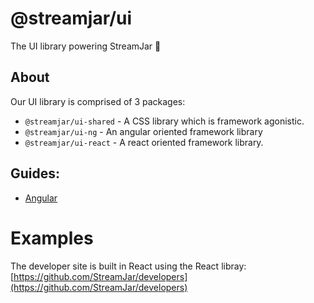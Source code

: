 # @streamjar/ui
The UI library powering StreamJar 🚀

## About
Our UI library is comprised of 3 packages:
- `@streamjar/ui-shared` - A CSS library which is framework agonistic.
- `@streamjar/ui-ng` - An angular oriented framework library
- `@streamjar/ui-react` - A react oriented framework library.


## Guides:
- [Angular](https://github.com/StreamJar/ui/blob/master/packages/%40streamjar/ui-ng/README.md)

# Examples
The developer site is built in React using the React libray:
[https://github.com/StreamJar/developers](https://github.com/StreamJar/developers)


